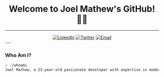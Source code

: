 <h1 align="center">Welcome to Joel Mathew's GitHub! 👨‍💻</h1>

---

<div align="center"> <a href="https://www.linkedin.com/in/joelmathew"><img src="https://img.shields.io/badge/-LinkedIn-blue?style=for-the-badge&logo=linkedin" alt="LinkedIn"></a> <a href="https://twitter.com/joelmathewdev"><img src="https://img.shields.io/badge/-Twitter-white?style=for-the-badge&logo=twitter&color=1DA1F2" alt="Twitter"></a> <a href="mailto:joelmathew@example.com"><img src="https://img.shields.io/badge/-Email-black?style=for-the-badge&logo=gmail&color=red" alt="Email"></a> </div>
---

### Who Am I?

```bash
> ./whoami
Joel Mathew, a 23-year-old passionate developer with expertise in modern web technologies, a love for design, and a hunger for learning.
